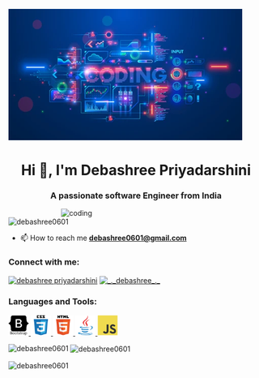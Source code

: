 ![logo](https://github.com/debashree0601/debashree0601/blob/main/banner1.png)
<h1 align="center">Hi 👋, I'm Debashree Priyadarshini</h1>
<h3 align="center">A passionate software Engineer from India</h3>
<img align="right"alt="coding"width="400"src="C:\Users\hp\OneDrive\Desktop\157189039-c09b3e38-9f42-42c0-ab54-14f1574190a7">

<p align="left"> <img src="https://komarev.com/ghpvc/?username=debashree0601&label=Profile%20views&color=0e75b6&style=flat" alt="debashree0601" /> </p>

- 📫 How to reach me **debashree0601@gmail.com**

<h3 align="left">Connect with me:</h3>
<p align="left">
<a href="https://linkedin.com/in/debashree priyadarshini" target="blank"><img align="center" src="https://raw.githubusercontent.com/rahuldkjain/github-profile-readme-generator/master/src/images/icons/Social/linked-in-alt.svg" alt="debashree priyadarshini" height="30" width="40" /></a>
<a href="https://instagram.com/_._debashree_._" target="blank"><img align="center" src="https://raw.githubusercontent.com/rahuldkjain/github-profile-readme-generator/master/src/images/icons/Social/instagram.svg" alt="_._debashree_._" height="30" width="40" /></a>
</p>

<h3 align="left">Languages and Tools:</h3>
<p align="left"> <a href="https://getbootstrap.com" target="_blank" rel="noreferrer"> <img src="https://raw.githubusercontent.com/devicons/devicon/master/icons/bootstrap/bootstrap-plain-wordmark.svg" alt="bootstrap" width="40" height="40"/> </a> <a href="https://www.w3schools.com/css/" target="_blank" rel="noreferrer"> <img src="https://raw.githubusercontent.com/devicons/devicon/master/icons/css3/css3-original-wordmark.svg" alt="css3" width="40" height="40"/> </a> <a href="https://www.w3.org/html/" target="_blank" rel="noreferrer"> <img src="https://raw.githubusercontent.com/devicons/devicon/master/icons/html5/html5-original-wordmark.svg" alt="html5" width="40" height="40"/> </a> <a href="https://www.java.com" target="_blank" rel="noreferrer"> <img src="https://raw.githubusercontent.com/devicons/devicon/master/icons/java/java-original.svg" alt="java" width="40" height="40"/> </a> <a href="https://developer.mozilla.org/en-US/docs/Web/JavaScript" target="_blank" rel="noreferrer"> <img src="https://raw.githubusercontent.com/devicons/devicon/master/icons/javascript/javascript-original.svg" alt="javascript" width="40" height="40"/> </a> </p>

<p><img align="left" src="https://github-readme-stats.vercel.app/api/top-langs?username=debashree0601&show_icons=true&locale=en&layout=compact" alt="debashree0601" /></p>

<p>&nbsp;<img align="center" src="https://github-readme-stats.vercel.app/api?username=debashree0601&show_icons=true&locale=en" alt="debashree0601" /></p>

<p><img align="center" src="https://github-readme-streak-stats.herokuapp.com/?user=debashree0601&" alt="debashree0601" /></p>
